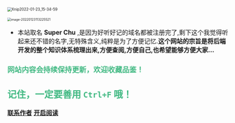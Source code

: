 <img src="https://fechin-picgo.oss-cn-shanghai.aliyuncs.com/PicGo/Xnip2022-01-23_15-34-59.png" alt="Xnip2022-01-23_15-34-59" style="zoom:60%;" />

<p>

<img src="https://fechin-picgo.oss-cn-shanghai.aliyuncs.com/PicGo/Xnip2022-01-23_15-25-3801.png" alt="image-20220123113225521" style="zoom:50%;" />


- 本站取名 **Super Chu** ,是因为好听好记的域名都被注册完了,剩下这个我觉得听起来还不错的名字,无特殊含义,纯粹是为了方便记忆.**这个网站的宗旨是将后端开发的整个知识体系梳理出来,方便查阅,方便自己,也希望能够方便大家...**

### <font color = '#42B983'>**网站内容会持续保持更新，欢迎收藏品鉴！**</font>
## <font color = '#42B983'>记住，一定要善用 `Ctrl+F` 哦！</font>

[**联系作者**](http://www.zhuguoqing.cn/?p=56)
[**开启阅读**](README.md)